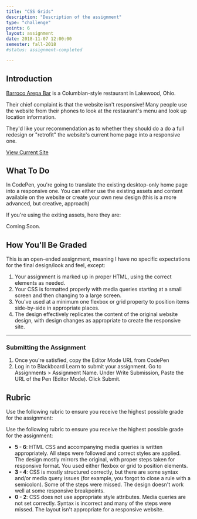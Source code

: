 ```yaml
---
title: "CSS Grids"
description: "Description of the assignment"
type: "challenge"
points: 6
layout: assignment
date: 2018-11-07 12:00:00
semester: fall-2018
#status: assignment-completed

---
```


## Introduction

[Barroco Arepa Bar](https://www.barrocoarepabar.com) is a Columbian-style restaurant in Lakewood, Ohio.  

Their chief complaint is that the website isn't responsive!  Many people use the website from their phones to look at the restaurant's menu and look up location information.

They'd like your recommendation as to whether they should do a do a full redesign or "retrofit" the website's current home page into a responsive one.  

<a href="https://www.barrocoarepabar.com" class="button small">View Current Site</a>


## What To Do

In CodePen, you're going to translate the existing desktop-only home page into a responsive one.  You can either use the existing assets and content available on the website or create your own new design (this is a more advanced, but creative, approach)



If you're using the exiting assets, here they are:


Coming Soon.



## How You'll Be Graded

This is an open-ended assignment, meaning I have no specific expectations for the final design/look and feel, except:

1.  Your assignment is marked up in proper HTML, using the correct elements as needed.
2.  Your CSS is formatted properly with media queries starting at a small screen and then changing to a large screen.
3.  You've used at a minimum one flexbox or grid property to position items side-by-side in appropriate places.
4.  The design effectively replicates the content of the original website design, with design changes as appropriate to create the responsive site.  

---

### Submitting the Assignment

1. Once you're satisfied, copy the Editor Mode URL from CodePen
2. Log in to Blackboard Learn to submit your assignment.  Go to Assignments > Assignment Name.  Under Write Submission, Paste the URL of the Pen (Editor Mode).  Click Submit.

## Rubric

Use the following rubric to ensure you receive the highest possible grade for the assignment:

Use the following rubric to ensure you receive the highest possible grade for the assignment:

* **5 - 6**: HTML CSS and accompanying media queries is written appropriately.  All steps were followed and correct styles are applied.  The design mostly mirrors the original, with proper steps taken for responsive format.  You used either flexbox or grid to position elements.
* **3 - 4**: CSS is mostly structured correctly, but there are some syntax and/or media query issues (for example, you forgot to close a rule with a semicolon).  Some of the steps were missed.  The design doesn't work well at some responsive breakpoints.
* **0 - 2**: CSS does not use appropriate style attributes.  Media queries are not set correctly.  Syntax is incorrect and many of the steps were missed.  The layout isn't appropriate for a responsive website.
